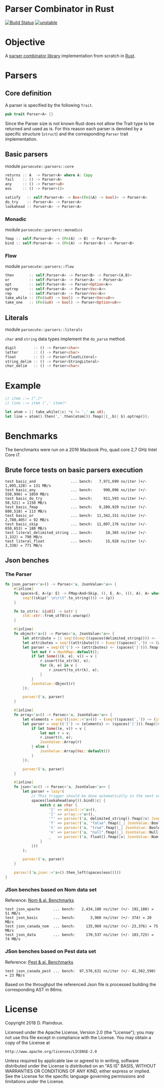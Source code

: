 # Parser Combinator in Rust

[![Build Status](https://travis-ci.org/d-plaindoux/parsec.rust.svg?branch=master)](https://travis-ci.org/d-plaindoux/parsec.rust)
[![unstable](http://badges.github.io/stability-badges/dist/stable.svg)](http://github.com/badges/stability-badges)

# Objective 

A [parser combinator library](https://www.microsoft.com/en-us/research/wp-content/uploads/2016/02/parsec-paper-letter.pdf)
implementation from scratch in [Rust](https://www.rust-lang.org/en-US/).

# Parsers

## Core definition

A parser is specified by the following `Trait`.

```rust
pub trait Parser<A> {}
```

Since the Parser size is not known Rust does not allow the Trait type to be returned and used as is. For this reason each parser is denoted by a specific
structure (`struct`) and the corresponding `Parser` trait implementation.

## Basic parsers

module `parsecute::parsers::core`

```rust
returns :: A  -> Parser<A> where A: Copy
fail    :: () -> Parser<A>
any     :: () -> Parser<u8>
eos     :: () -> Parser<()>
```

```rust
satisfy   :: self:Parser<A> -> Box<(Fn(&A) -> bool)> -> Parser<A>
do_try    :: Parser<A> -> Parser<A>
lookahead :: Parser<A> -> Parser<A>
```

### Monadic 

module `parsecute::parsers::monadics`

```rust
fmap :: self:Parser<A> -> (Fn(A) -> B) -> Parser<B>
bind :: self:Parser<A> -> (Fn(A) -> Parser<B>) -> Parser<B>
```

### Flow

module `parsecute::parsers::flow`

```rust
then       :: self:Parser<A> -> Parser<B> -> Parser<(A,B)>
or         :: self:Parser<A> -> Parser<A> -> Parser<A>
opt        :: self:Parser<A> -> Parser<Option<A>>
optrep     :: self:Parser<A> -> Parser<Vec<A>>
rep        :: self:Parser<A> -> Parser<Vec<A>>
take_while :: (Fn(&u8) -> bool) -> Parser<Vec<u8>>
take_one   :: (Fn(&u8) -> bool) -> Parser<Option<u8>>
```

## Literals

module `parsecute::parsers::literals`

`char` and `string` data types implement the `do_parse` method.

```rust
digit        :: () -> Parser<char>
letter       :: () -> Parser<char>
float        :: () -> Parser<FloatLiteral>
string_delim :: () -> Parser<StringLiteral>
char_delim   :: () -> Parser<char>
```

# Example

```rust
// item ::= [^,]*
// line ::= item (',' item)*

let atom = || take_while(|c| *c != ',' as u8);
let line = atom().then(','.then(atom()).fmap(|(_,b)| b).optrep());
```

# Benchmarks

The benchmarks were run on a 2016 Macbook Pro, quad core 2,7 GHz Intel Core i7.

## Brute force tests on basic parsers execution

```
test basic_and                ... bench:   7,971,699 ns/iter (+/- 1,005,128) = 131 MB/s
test basic_any                ... bench:     990,096 ns/iter (+/- 550,996) = 1059 MB/s
test basic_do_try             ... bench:     911,593 ns/iter (+/- 58,521) = 1150 MB/s
test basic_fmap               ... bench:   9,200,929 ns/iter (+/- 880,518) = 113 MB/s
test basic_or                 ... bench:  11,342,151 ns/iter (+/- 2,780,405) = 92 MB/s
test basic_skip               ... bench:  11,097,176 ns/iter (+/- 650,653) = 188 MB/s
test literal_delimited_string ... bench:      10,365 ns/iter (+/- 1,332) = 790 MB/s
test literal_float            ... bench:      15,928 ns/iter (+/- 3,338) = 771 MB/s
```

## Json benches

### The Parser 

````rust
fn json_parser<'a>() -> Parsec<'a, JsonValue<'a>> {
    #[inline]
    fn spaces<E, A>(p: E) -> FMap<And<Skip, (), E, A>, ((), A), A> where E: Parser<A> {
        seq!((skip(" \n\r\t".to_string())) ~> (p))
    }

    fn to_str(s: &[u8]) -> &str {
        std::str::from_utf8(s).unwrap()
    }

    #[inline]
    fn object<'a>() -> Parsec<'a, JsonValue<'a>> {
        let attribute = || seq!((seq!((spaces(delimited_string())) <~ (spaces(':')))) ~ (json::<'a>()));
        let attributes = seq!((attribute()) ~ (seq!((spaces(',')) ~> (attribute())).optrep())).opt();
        let parser = seq!(('{') ~> (attributes) <~ (spaces('}'))).fmap(|v| {
            let mut r = HashMap::default();
            if let Some(((k, e), v)) = v {
                r.insert(to_str(k), e);
                for (k, e) in v {
                    r.insert(to_str(k), e);
                }
            }
            JsonValue::Object(r)
        });

        parsec!('a, parser)
    }

    #[inline]
    fn array<'a>() -> Parsec<'a, JsonValue<'a>> {
        let elements = seq!((json::<'a>()) ~ (seq!((spaces(',')) ~> (json::<'a>())).optrep())).opt();
        let parser = seq!(('[') ~> (elements) <~ (spaces(']'))).fmap(|v| {
            if let Some((e, v)) = v {
                let mut r = v;
                r.insert(0, e);
                JsonValue::Array(r)
            } else {
                JsonValue::Array(Vec::default())
            }
        });

        parsec!('a, parser)
    }

    #[inline]
    fn json<'a>() -> Parsec<'a, JsonValue<'a>> {
        let parser = lazy!(
            // This trigger should be done automatically in the next version hiding this ugly parse type impersonation
            spaces(lookahead(any()).bind(|c| {
                match c as char {
                    '{' => object::<'a>(),
                    '[' => array::<'a>(),
                    '"' => parsec!('a, delimited_string().fmap(|v| JsonValue::Str(to_str(v)))),
                    'f' => parsec!('a, "false".fmap(|_| JsonValue::Boolean(false))),
                    't' => parsec!('a, "true".fmap(|_| JsonValue::Boolean(true))),
                    'n' => parsec!('a, "null".fmap(|_| JsonValue::Null())),
                    _   => parsec!('a, float().fmap(|v| JsonValue::Num(v.to_f64()))),
                }
            }))
        );

        parsec!('a, parser)
    }

    parsec!('a,json::<'a>().then_left(spaces(eos())))
}
````

### JSon benches based on Nom data set

Reference: [Nom & al. Benchmarks](https://github.com/Geal/parser_benchmarks/tree/master/json)

```
test json_apache      ... bench:   2,434,180 ns/iter (+/- 192,180) = 51 MB/s
test json_basic       ... bench:       3,960 ns/iter (+/- 374) = 20 MB/s
test json_canada_nom  ... bench:     135,969 ns/iter (+/- 23,376) = 75 MB/s
test json_data        ... bench:     170,537 ns/iter (+/- 103,725) = 74 MB/s
```

### JSon benches based on Pest data set

Reference: [Pest & al. Benchmarks](https://github.com/pest-parser/pest)

```
test json_canada_pest ... bench:  97,576,631 ns/iter (+/- 41,502,590) = 23 MB/s
```

Based on the throughput the referenced Json file is processed building the corresponding
AST in 86ms.

# License

Copyright 2018 D. Plaindoux.

Licensed under the Apache License, Version 2.0 (the "License");
you may not use this file except in compliance with the License.
You may obtain a copy of the License at

    http://www.apache.org/licenses/LICENSE-2.0

Unless required by applicable law or agreed to in writing, software
distributed under the License is distributed on an "AS IS" BASIS,
WITHOUT WARRANTIES OR CONDITIONS OF ANY KIND, either express or implied.
See the License for the specific language governing permissions and
limitations under the License.
